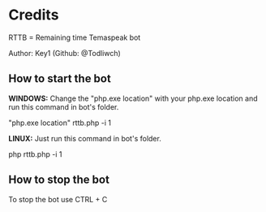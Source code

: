 # Credits
RTTB = Remaining time Temaspeak bot

Author: Key1 (Github: @Todliwch)

## How to start the bot
**WINDOWS:** Change the "php.exe location" with your php.exe location and run this command in bot's folder.

"php.exe location" rttb.php -i 1

**LINUX:** Just run this command in bot's folder.

php rttb.php -i 1

## How to stop the bot
To stop the bot use CTRL + C
